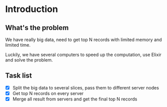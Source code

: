 # Introduction

## What's the problem

We have really big data, need to get top N records with limited memory and limited time. 

Luckily, we have several computers to speed up the computation, use Elixir and solve the problem.

## Task list

- [x] Split the big data to several slices, pass them to different server nodes
- [x] Get top N records on every server
- [x] Merge all result from servers and get the final top N records